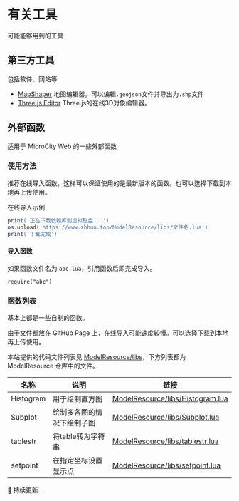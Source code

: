 # 有关工具
可能能够用到的工具

## 第三方工具
包括软件、网站等

- [MapShaper](https://mapshaper.org/) 地图编辑器。可以编辑`.geojson`文件并导出为`.shp`文件
- [Three.js Editor](https://threejs.org/editor/) Three.js的在线3D对象编辑器。

## 外部函数
适用于 MicroCity Web 的一些外部函数

### 使用方法

推荐在线导入函数，这样可以保证使用的是最新版本的函数。也可以选择下载到本地再上传使用。

在线导入示例
```lua
print('正在下载依赖库到虚拟磁盘...')
os.upload('https://www.zhhuu.top/ModelResource/libs/文件名.lua')
print('下载完成')
```

#### 导入函数

如果函数文件名为 `abc.lua`，引用函数后即完成导入。
```lua:no-line-numbers
require("abc")
```

### 函数列表

基本上都是一些自制的函数。

由于文件都放在 GitHub Page 上，在线导入可能速度较慢。可以选择下载到本地再上传使用。

本站提供的代码文件列表见 [ModelResource/libs](https://github.com/huuhghhgyg/ModelResource/tree/main/libs)，下方列表都为 ModelResource 仓库中的文件。

| 名称      | 说明                       | 链接                                                                                                         |
| --------- | -------------------------- | ------------------------------------------------------------------------------------------------------------ |
| Histogram | 用于绘制直方图             | [ModelResource/libs/Histogram.lua](https://github.com/huuhghhgyg/ModelResource/blob/main/libs/Histogram.lua) |
| Subplot   | 绘制多各图的情况下绘制子图 | [ModelResource/libs/Subplot.lua](https://github.com/huuhghhgyg/ModelResource/blob/main/libs/Subplot.lua)     |
| tablestr  | 将table转为字符串          | [ModelResource/libs/tablestr.lua](https://github.com/huuhghhgyg/ModelResource/blob/main/libs/tablestr.lua)   |
| setpoint  | 在指定坐标设置显示点       | [ModelResource/libs/setpoint.lua](https://github.com/huuhghhgyg/ModelResource/blob/main/libs/setpoint.lua)   |

🔨 持续更新...